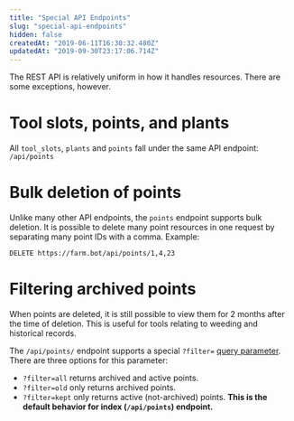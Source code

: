 ```yaml
---
title: "Special API Endpoints"
slug: "special-api-endpoints"
hidden: false
createdAt: "2019-06-11T16:30:32.480Z"
updatedAt: "2019-09-30T23:17:06.714Z"
---
```

The REST API is relatively uniform in how it handles resources. There are some exceptions, however.

# Tool slots, points, and plants

All `tool_slots`, `plants` and `points` fall under the same API endpoint: `/api/points`

# Bulk deletion of points

Unlike many other API endpoints, the `points` endpoint supports bulk deletion. It is possible to delete many point resources in one request by separating many point IDs with a comma. Example:

```
DELETE https://farm.bot/api/points/1,4,23
```

# Filtering archived points

When points are deleted, it is still possible to view them for 2 months after the time of deletion. This is useful for tools relating to weeding and historical records.

The `/api/points/` endpoint supports a special `?filter=` [query parameter](https://en.wikipedia.org/wiki/Query_string). There are three options for this parameter:

  * `?filter=all` returns archived and active points.
  * `?filter=old` only returns archived points.
  * `?filter=kept` only returns active (not-archived) points. **This is the default behavior for index (`/api/points`) endpoint.**
